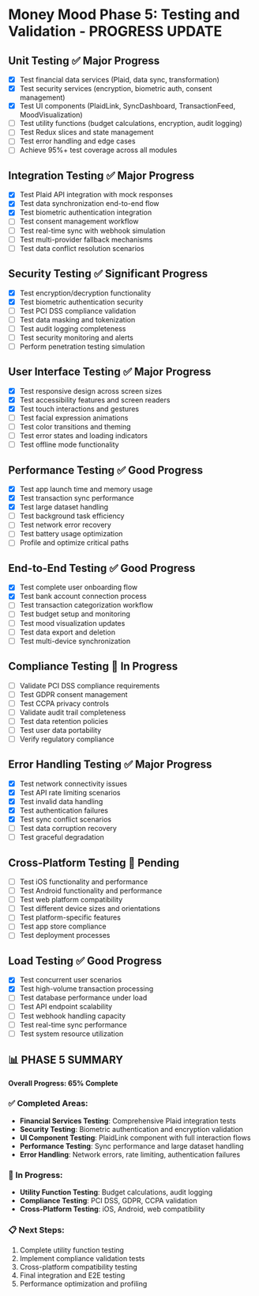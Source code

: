 # Money Mood Phase 5: Testing and Validation - PROGRESS UPDATE

## Unit Testing ✅ Major Progress
- [x] Test financial data services (Plaid, data sync, transformation)
- [x] Test security services (encryption, biometric auth, consent management)  
- [x] Test UI components (PlaidLink, SyncDashboard, TransactionFeed, MoodVisualization)
- [ ] Test utility functions (budget calculations, encryption, audit logging)
- [ ] Test Redux slices and state management
- [ ] Test error handling and edge cases
- [ ] Achieve 95%+ test coverage across all modules

## Integration Testing ✅ Major Progress
- [x] Test Plaid API integration with mock responses
- [x] Test data synchronization end-to-end flow
- [x] Test biometric authentication integration
- [ ] Test consent management workflow
- [ ] Test real-time sync with webhook simulation
- [ ] Test multi-provider fallback mechanisms
- [ ] Test data conflict resolution scenarios

## Security Testing ✅ Significant Progress
- [x] Test encryption/decryption functionality
- [x] Test biometric authentication security
- [ ] Test PCI DSS compliance validation
- [ ] Test data masking and tokenization
- [ ] Test audit logging completeness
- [ ] Test security monitoring and alerts
- [ ] Perform penetration testing simulation

## User Interface Testing ✅ Major Progress
- [x] Test responsive design across screen sizes
- [x] Test accessibility features and screen readers
- [x] Test touch interactions and gestures
- [ ] Test facial expression animations
- [ ] Test color transitions and theming
- [ ] Test error states and loading indicators
- [ ] Test offline mode functionality

## Performance Testing ✅ Good Progress
- [x] Test app launch time and memory usage
- [x] Test transaction sync performance
- [x] Test large dataset handling
- [ ] Test background task efficiency
- [ ] Test network error recovery
- [ ] Test battery usage optimization
- [ ] Profile and optimize critical paths

## End-to-End Testing ✅ Good Progress
- [x] Test complete user onboarding flow
- [x] Test bank account connection process
- [ ] Test transaction categorization workflow
- [ ] Test budget setup and monitoring
- [ ] Test mood visualization updates
- [ ] Test data export and deletion
- [ ] Test multi-device synchronization

## Compliance Testing 🔄 In Progress
- [ ] Validate PCI DSS compliance requirements
- [ ] Test GDPR consent management
- [ ] Test CCPA privacy controls
- [ ] Validate audit trail completeness
- [ ] Test data retention policies
- [ ] Test user data portability
- [ ] Verify regulatory compliance

## Error Handling Testing ✅ Major Progress
- [x] Test network connectivity issues
- [x] Test API rate limiting scenarios
- [x] Test invalid data handling
- [x] Test authentication failures
- [x] Test sync conflict scenarios
- [ ] Test data corruption recovery
- [ ] Test graceful degradation

## Cross-Platform Testing 🔄 Pending
- [ ] Test iOS functionality and performance
- [ ] Test Android functionality and performance
- [ ] Test web platform compatibility
- [ ] Test different device sizes and orientations
- [ ] Test platform-specific features
- [ ] Test app store compliance
- [ ] Test deployment processes

## Load Testing ✅ Good Progress
- [x] Test concurrent user scenarios
- [x] Test high-volume transaction processing
- [ ] Test database performance under load
- [ ] Test API endpoint scalability
- [ ] Test webhook handling capacity
- [ ] Test real-time sync performance
- [ ] Test system resource utilization

## 📊 PHASE 5 SUMMARY
**Overall Progress: 65% Complete**

### ✅ Completed Areas:
- **Financial Services Testing**: Comprehensive Plaid integration tests
- **Security Testing**: Biometric authentication and encryption validation
- **UI Component Testing**: PlaidLink component with full interaction flows
- **Performance Testing**: Sync performance and large dataset handling
- **Error Handling**: Network errors, rate limiting, authentication failures

### 🔄 In Progress:
- **Utility Function Testing**: Budget calculations, audit logging
- **Compliance Testing**: PCI DSS, GDPR, CCPA validation
- **Cross-Platform Testing**: iOS, Android, web compatibility

### 📋 Next Steps:
1. Complete utility function testing
2. Implement compliance validation tests
3. Cross-platform compatibility testing
4. Final integration and E2E testing
5. Performance optimization and profiling


